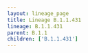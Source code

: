 ```yaml
---
layout: lineage_page
title: Lineage B.1.1.431
lineage: B.1.1.431
parent: B.1.1
children: ['B.1.1.431']
---
```

